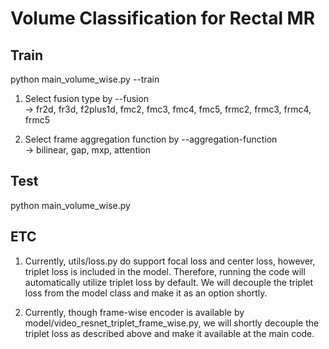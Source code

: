 # Volume Classification for Rectal MR
## Train
python main_volume_wise.py --train

1. Select fusion type by --fusion\
&rarr; fr2d, fr3d, f2plus1d, fmc2, fmc3, fmc4, fmc5, frmc2, frmc3, frmc4, frmc5 

2. Select frame aggregation function by --aggregation-function\
&rarr; bilinear, gap, mxp, attention


## Test
python main_volume_wise.py

## ETC
1. Currently, utils/loss.py do support focal loss and center loss, however, triplet loss is included in the model. Therefore, running the code will automatically utilize triplet loss by default. We will decouple the triplet loss from the model class and make it as an option shortly.

2. Currently, though frame-wise encoder is available by model/video_resnet_triplet_frame_wise.py, we will shortly decouple the triplet loss as described above and make it available at the main code.